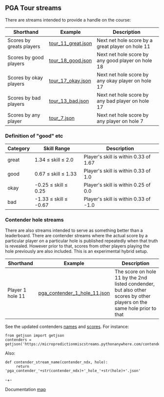 ## PGA Tour streams

There are streams intended to provide a handle on the course:

| Shorthand             | Example                                                                                                | Description                                      |
|-------------------------|--------------------------------------------------------------------------------------------------------|--------------------------------------------------|
| Scores by greats players   | [tour_11_great.json](https://www.microprediction.org/stream_dashboard.html?stream=tour_11_great)          | Next net hole score by a great player on hole 11     |
| Scores by good players  | [tour_18_good.json](https://www.microprediction.org/stream_dashboard.html?stream=tour_18_good)     | Next net hole score by any good player on hole 18|
| Scores by okay players   | [tour_17_okay.json](https://www.microprediction.org/stream_dashboard.html?stream=tour_17_okay)      | Next net hole score by any okay player on hole 17 |
| Scores by bad players   | [tour_13_bad.json](https://www.microprediction.org/stream_dashboard.html?stream=tour_13_bad)      | Next net hole score by any bad player on hole 17 |
| Scores by any player   | [tour_7.json](https://www.microprediction.org/stream_dashboard.html?stream=tour_7)      | Next net hole score by any player on hole 7 |



### Definition of "good" etc

| Category | Skill Range                           | Description                                          |
|----------|---------------------------------------|------------------------------------------------------|
| great    | 1.34 ≤ skill ≤ 2.0                    | Player's skill is within 0.33 of 1.67                |
| good     | 0.67 ≤ skill ≤ 1.33                   | Player's skill is within 0.33 of 1.0                 |
| okay     | -0.25 ≤ skill ≤ 0.25                  | Player's skill is within 0.25 of 0.0                 |
| bad      | -1.33 ≤ skill ≤ -0.67                 | Player's skill is within 0.33 of -1.0                |


### Contender hole streams

There are also streams intended to serve as something better than a leaderboard. There are contender streams where the actual score by a particular player on a particular hole is published repeatedly when that truth is revealed. However prior to that, scores from other players playing the hole previously are also included. This is an experimental hybrid setup. 


| Shorthand             | Example                                                                                                | Description                                      |
|-------------------------|--------------------------------------------------------------------------------------------------------|--------------------------------------------------|
| Player 1 hole 11   | [pga_contender_1_hole_11.json](https://www.microprediction.org/stream_dashboard.html?stream=pga_contender_1_hole_11)          | The score on hole 11 by the 2nd listed condender, but also other scores by other players on the same hole prior to that    |


See the updated contenders [names](https://micropredictionmiscstreams.pythonanywhere.com/contenders/names) and [scores](https://micropredictionmiscstreams.pythonanywhere.com/contenders/scores). For instance:

    from getjson import getjson
    contenders = getjson('https://micropredictionmiscstreams.pythonanywhere.com/contenders/name')

Also:

    def contender_stream_name(contender_ndx, hole):
         return 'pga_contender_'+str(contender_ndx)+'_hole_'+str(hole)+'.json'


-+- 

Documentation [map](https://microprediction.github.io/microprediction/map.html)
 
  



